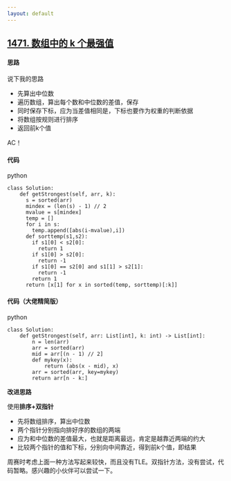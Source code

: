 ```yaml
---
layout: default
---
```


## [1471\. 数组中的 k 个最强值](https://leetcode-cn.com/problems/the-k-strongest-values-in-an-array/)

#### 思路
说下我的思路
* 先算出中位数
* 遍历数组，算出每个数和中位数的差值，保存
* 同时保存下标，应为当差值相同是，下标也要作为权重的判断依据
* 将数组按规则进行排序
* 返回前k个值

AC！

#### 代码
python
```
class Solution:
    def getStrongest(self, arr, k):
      s = sorted(arr)
      mindex = (len(s) - 1) // 2
      mvalue = s[mindex]
      temp = []
      for i in s:
        temp.append([abs(i-mvalue),i])
      def sorttemp(s1,s2):
        if s1[0] < s2[0]:
          return 1
        if s1[0] > s2[0]:
          return -1
        if s1[0] == s2[0] and s1[1] > s2[1]:
          return -1
        return 1
      return [x[1] for x in sorted(temp, sorttemp)[:k]]
```

#### 代码（大佬精简版）
python
```
class Solution:
    def getStrongest(self, arr: List[int], k: int) -> List[int]:
        n = len(arr)
        arr = sorted(arr)
        mid = arr[(n - 1) // 2]
        def mykey(x):
            return (abs(x - mid), x)
        arr = sorted(arr, key=mykey)
        return arr[n - k:]
```

**改进思路** 

使用**排序+双指针**
* 先将数组排序，算出中位数
* 两个指针分别指向排好序的数组的两端
* 应为和中位数的差值最大，也就是距离最远，肯定是越靠近两端的约大
* 比较两个指针的值和下标，分别向中间靠近，得到前k个值，即结果

周赛时考虑上面一种方法写起来较快，而且没有TLE。双指针方法，没有尝试，代码暂略。感兴趣的小伙伴可以尝试一下。